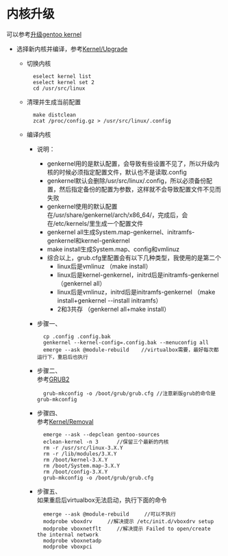 # 内核升级
可以参考[升级gentoo kernel](http://huangda-hd.blog.163.com/blog/static/81808426201441010235543/)


* 选择新内核并编译，参考[Kernel/Upgrade](https://wiki.gentoo.org/wiki/Kernel/Upgrade)
    * 切换内核
        
            eselect kernel list
            eselect kernel set 2
            cd /usr/src/linux
    * 清理并生成当前配置
        
            make distclean
            zcat /proc/config.gz > /usr/src/linux/.config
    * 编译内核
        * 说明：  
            * genkernel用的是默认配置，会导致有些设置不见了，所以升级内核的时候必须指定配置文件，默认也不是读取.config  
            * genkernel默认会删除/usr/src/linux/.config，所以必须备份配置，然后指定备份的配置为参数，这样就不会导致配置文件不见而失败  
            * genkernel使用的默认配置在/usr/share/genkernel/arch/x86_64/，完成后，会在/etc/kernels/里生成一个配置文件  
            * genkernel all生成System.map-genkernel、initramfs-genkernel和kernel-genkernel  
            * make install生成System.map、config和vmlinuz  
            * 综合以上，grub.cfg里配置会有以下几种类型，我使用的是第二个     
                * linux后是vmlinuz     （make install）
                * linux后是kernel-genkernel，initrd后是initramfs-genkernel （genkernel all）
                * linux后是vmlinuz，initrd后是initramfs-genkernel （make install+genkernel --install initramfs）     
                * 2和3共存 （genkernel all+make install）
        
        * 步骤一、

                cp .config .config.bak
                genkernel --kernel-config=.config.bak --menuconfig all
                emerge --ask @module-rebuild    //virtualbox需要，最好每次都运行下，重启后也执行
        * 步骤二、  
            参考[GRUB2](https://wiki.gentoo.org/wiki/GRUB2)
        
                grub-mkconfig -o /boot/grub/grub.cfg //注意新版grub的命令是grub-mkconfig
        * 步骤四、  
            参考[Kernel/Removal](https://wiki.gentoo.org/wiki/Kernel/Removal)
            
                emerge --ask --depclean gentoo-sources
                eclean-kernel -n 3      //保留三个最新的内核
                rm -r /usr/src/linux-3.X.Y
                rm -r /lib/modules/3.X.Y
                rm /boot/kernel-3.X.Y
                rm /boot/System.map-3.X.Y
                rm /boot/config-3.X.Y
                grub-mkconfig -o /boot/grub/grub.cfg
        * 步骤五、  
            如果重启后virtualbox无法启动，执行下面的命令

                emerge --ask @module-rebuild     //可以不执行
                modprobe vboxdrv     //解决提示 /etc/init.d/vboxdrv setup
                modprobe vboxnetflt     //解决提示 Failed to open/create the internal network
                modprobe vboxnetadp 
                modprobe vboxpci
